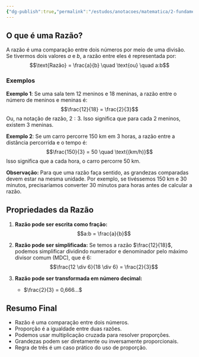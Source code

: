 ```yaml
---
{"dg-publish":true,"permalink":"/estudos/anotacoes/matematica/2-fundamental-2/5-medidas-e-proporcionalidade/5-2-razao/"}
---
```


## O que é uma Razão?

A razão é uma comparação entre dois números por meio de uma divisão. Se tivermos dois valores $a$ e $b$, a razão entre eles é representada por: $$\text{Razão} = \frac{a}{b} \quad \text{ou} \quad a:b$$

### Exemplos

**Exemplo 1**: Se uma sala tem 12 meninos e 18 meninas, a razão entre o número de meninos e meninas é: $$\frac{12}{18} = \frac{2}{3}$$
Ou, na notação de razão, $2:3$. Isso significa que para cada 2 meninos, existem 3 meninas.

**Exemplo 2**: Se um carro percorre 150 km em 3 horas, a razão entre a distância percorrida e o tempo é: $$\frac{150}{3} = 50 \quad \text{(km/h)}$$
Isso significa que a cada hora, o carro percorre 50 km.

**Observação:** Para que uma razão faça sentido, as grandezas comparadas devem estar na mesma unidade. Por exemplo, se tivéssemos 150 km e 30 minutos, precisaríamos converter 30 minutos para horas antes de calcular a razão.

## Propriedades da Razão

1. **Razão pode ser escrita como fração:** $$a:b = \frac{a}{b}$$

2. **Razão pode ser simplificada:**
	Se temos a razão $\frac{12}{18}$, podemos simplificar dividindo numerador e denominador pelo máximo divisor comum (MDC), que é 6: $$\frac{12 \div 6}{18 \div 6} = \frac{2}{3}$$

3. **Razão pode ser transformada em número decimal:**
	- $\frac{2}{3} = 0,666...$


## Resumo Final

- Razão é uma comparação entre dois números.
- Proporção é a igualdade entre duas razões.
- Podemos usar multiplicação cruzada para resolver proporções.
- Grandezas podem ser diretamente ou inversamente proporcionais.
- Regra de três é um caso prático do uso de proporção.
